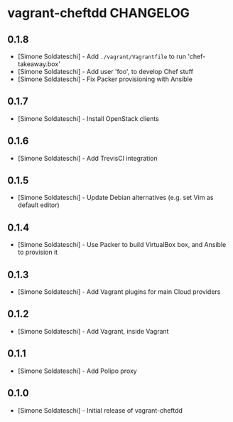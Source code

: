 vagrant-cheftdd CHANGELOG
==========================

0.1.8
----
- [Simone Soldateschi] - Add `./vagrant/Vagrantfile` to run 'chef-takeaway.box'
- [Simone Soldateschi] - Add user 'foo', to develop Chef stuff
- [Simone Soldateschi] - Fix Packer provisioning with Ansible

0.1.7
----
- [Simone Soldateschi] - Install OpenStack clients

0.1.6
----
- [Simone Soldateschi] - Add TrevisCI integration

0.1.5
----
- [Simone Soldateschi] - Update Debian alternatives (e.g. set Vim as default editor)

0.1.4
----
- [Simone Soldateschi] - Use Packer to build VirtualBox box, and Ansible to provision it

0.1.3
----
- [Simone Soldateschi] - Add Vagrant plugins for main Cloud providers

0.1.2
----
- [Simone Soldateschi] - Add Vagrant, inside Vagrant

0.1.1
----
- [Simone Soldateschi] - Add Polipo proxy

0.1.0
----
- [Simone Soldateschi] - Initial release of vagrant-cheftdd
